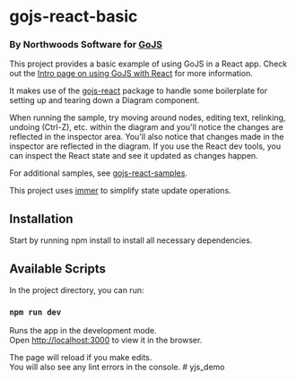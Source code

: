 # gojs-react-basic

### By Northwoods Software for [GoJS](https://gojs.net)

This project provides a basic example of using GoJS in a React app.
Check out the [Intro page on using GoJS with React](https://gojs.net/latest/intro/react.html) for more information.

It makes use of the [gojs-react](https://github.com/NorthwoodsSoftware/gojs-react) package to handle some boilerplate for setting up and tearing down a Diagram component.

When running the sample, try moving around nodes, editing text, relinking, undoing (Ctrl-Z), etc. within the diagram
and you'll notice the changes are reflected in the inspector area. You'll also notice that changes
made in the inspector are reflected in the diagram. If you use the React dev tools,
you can inspect the React state and see it updated as changes happen.

For additional samples, see [gojs-react-samples](https://github.com/NorthwoodsSoftware/gojs-react-samples).

This project uses [immer](https://immerjs.github.io/immer/) to simplify state update operations.

## Installation

Start by running npm install to install all necessary dependencies.

## Available Scripts

In the project directory, you can run:

### `npm run dev`

Runs the app in the development mode.<br>
Open [http://localhost:3000](http://localhost:3000) to view it in the browser.

The page will reload if you make edits.<br>
You will also see any lint errors in the console.
#   y j s _ d e m o  
 
